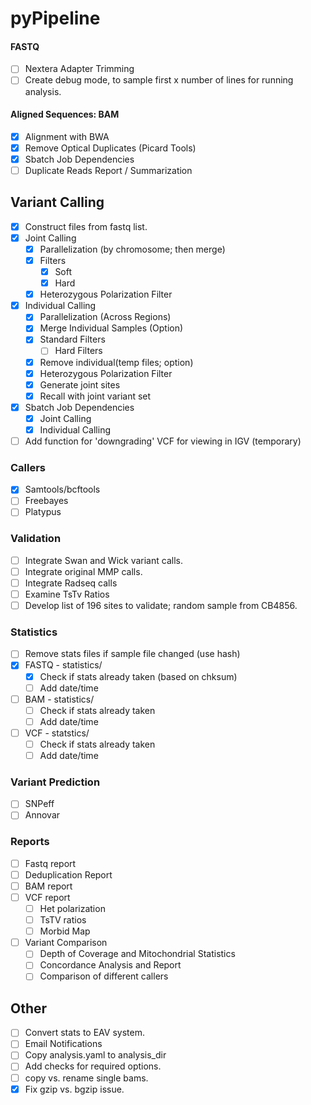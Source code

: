 pyPipeline
=========

#### FASTQ

- [ ] Nextera Adapter Trimming
- [ ] Create debug mode, to sample first x number of lines for running analysis.

#### Aligned Sequences: BAM

- [X] Alignment with BWA
- [X] Remove Optical Duplicates (Picard Tools)
- [X] Sbatch Job Dependencies
- [ ] Duplicate Reads Report / Summarization

## Variant Calling

- [X] Construct files from fastq list.
- [X] Joint Calling
	- [X] Parallelization (by chromosome; then merge)
	- [X] Filters
		- [X] Soft
		- [X] Hard
	- [X] Heterozygous Polarization Filter
- [X] Individual Calling
	- [X] Parallelization (Across Regions)
	- [X] Merge Individual Samples (Option)
	- [X] Standard Filters
		- [ ] Hard Filters
	- [X] Remove individual(temp files; option)
	- [X] Heterozygous Polarization Filter
	- [X] Generate joint sites
	- [X] Recall with joint variant set
- [X] Sbatch Job Dependencies
	- [X] Joint Calling
	- [X] Individual Calling
- [ ] Add function for 'downgrading' VCF for viewing in IGV (temporary)

### Callers 

- [X] Samtools/bcftools
- [ ] Freebayes
- [ ] Platypus

### Validation

- [ ] Integrate Swan and Wick variant calls.
- [ ] Integrate original MMP calls.
- [ ] Integrate Radseq calls
- [ ] Examine TsTv Ratios
- [ ] Develop list of 196 sites to validate; random sample from CB4856.

### Statistics

- [ ] Remove stats files if sample file changed (use hash)
- [X] FASTQ - statistics/
	- [X] Check if stats already taken (based on chksum)
	- [ ] Add date/time
- [ ] BAM - statistics/
	- [ ] Check if stats already taken
	- [ ] Add date/time
- [ ] VCF - statstics/
	- [ ] Check if stats already taken
	- [ ] Add date/time

### Variant Prediction

- [ ] SNPeff
- [ ] Annovar

### Reports

- [ ] Fastq report
- [ ] Deduplication Report
- [ ] BAM report
- [ ] VCF report
	- [ ] Het polarization
	- [ ] TsTV ratios
	- [ ] Morbid Map
- [ ] Variant Comparison
	- [ ] Depth of Coverage and Mitochondrial Statistics
	- [ ] Concordance Analysis and Report
	- [ ] Comparison of different callers

## Other

- [ ] Convert stats to EAV system.
- [ ] Email Notifications
- [ ] Copy analysis.yaml to analysis_dir
- [ ] Add checks for required options.
- [ ] copy vs. rename single bams.
- [X] Fix gzip vs. bgzip issue.

